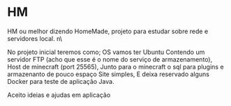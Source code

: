 # HM
HM ou melhor dizendo HomeMade, projeto para estudar sobre rede e servidores local. n\

No projeto inicial teremos como;
OS vamos ter Ubuntu
  Contendo um servidor FTP (acho que esse é o nome do serviço de armazenamento), 
  Host de minecraft (port 25565), 
  Junto para o minecraft o sql para plugins e armazenanto de pouco espaço
  Site simples, 
  E deixa reservado alguns Docker para teste de aplicação Java.

Aceito ideias e ajudas em aplicação 
